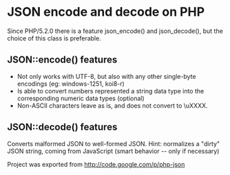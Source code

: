 # JSON encode and decode on PHP
Since PHP/5.2.0 there is a feature json_encode() and json_decode(), but the choice of this class is preferable.

## JSON::encode() features

* Not only works with UTF-8, but also with any other single-byte encodings (eg: windows-1251, koi8-r)
* Is able to convert numbers represented a string data type into the corresponding numeric data types (optional)
* Non-ASCII characters leave as is, and does not convert to \uXXXX.

## JSON::decode() features

Converts malformed JSON to well-formed JSON.
Hint: normalizes a "dirty" JSON string, coming from JavaScript (smart behavior -- only if necessary)

Project was exported from http://code.google.com/p/php-json
